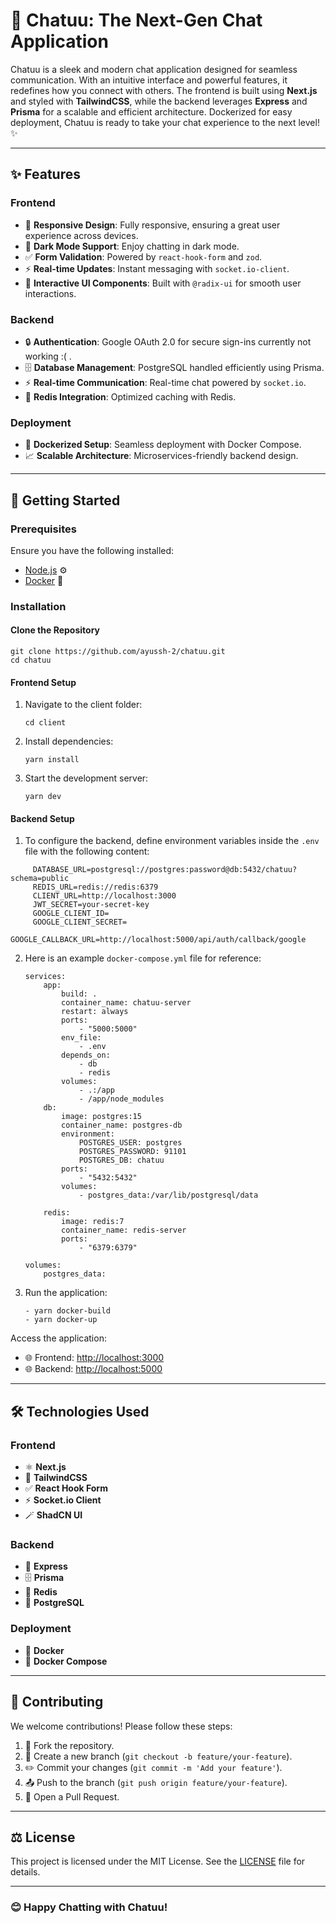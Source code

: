 # 💬 Chatuu: The Next-Gen Chat Application

Chatuu is a sleek and modern chat application designed for seamless communication. With an intuitive interface and powerful features, it redefines how you connect with others. The frontend is built using **Next.js** and styled with **TailwindCSS**, while the backend leverages **Express** and **Prisma** for a scalable and efficient architecture. Dockerized for easy deployment, Chatuu is ready to take your chat experience to the next level! ✨

---

## ✨ Features

### Frontend

-   📱 **Responsive Design**: Fully responsive, ensuring a great user experience across devices.
-   🌙 **Dark Mode Support**: Enjoy chatting in dark mode.
-   ✅ **Form Validation**: Powered by `react-hook-form` and `zod`.
-   ⚡ **Real-time Updates**: Instant messaging with `socket.io-client`.
-   🎨 **Interactive UI Components**: Built with `@radix-ui` for smooth user interactions.

### Backend

-   🔒 **Authentication**: Google OAuth 2.0 for secure sign-ins currently not working :( .
-   🗄️ **Database Management**: PostgreSQL handled efficiently using Prisma.
-   ⚡ **Real-time Communication**: Real-time chat powered by `socket.io`.
-   🧰 **Redis Integration**: Optimized caching with Redis.

### Deployment

-   🐳 **Dockerized Setup**: Seamless deployment with Docker Compose.
-   📈 **Scalable Architecture**: Microservices-friendly backend design.

---

## 🚀 Getting Started

### Prerequisites

Ensure you have the following installed:

-   [Node.js](https://nodejs.org/) ⚙️
-   [Docker](https://www.docker.com/) 🐋

### Installation

#### Clone the Repository

    git clone https://github.com/ayussh-2/chatuu.git
    cd chatuu

#### Frontend Setup

1.  Navigate to the client folder:

        cd client

2.  Install dependencies:

        yarn install

3.  Start the development server:

        yarn dev

#### Backend Setup

1.  To configure the backend, define environment variables inside the `.env` file with the following content:
```
     DATABASE_URL=postgresql://postgres:password@db:5432/chatuu?schema=public
     REDIS_URL=redis://redis:6379
     CLIENT_URL=http://localhost:3000
     JWT_SECRET=your-secret-key
     GOOGLE_CLIENT_ID=
     GOOGLE_CLIENT_SECRET=
     GOOGLE_CALLBACK_URL=http://localhost:5000/api/auth/callback/google
```

2.  Here is an example `docker-compose.yml` file for reference:

        services:
            app:
                build: .
                container_name: chatuu-server
                restart: always
                ports:
                    - "5000:5000"
                env_file:
                    - .env
                depends_on:
                    - db
                    - redis
                volumes:
                    - .:/app
                    - /app/node_modules
            db:
                image: postgres:15
                container_name: postgres-db
                environment:
                    POSTGRES_USER: postgres
                    POSTGRES_PASSWORD: 91101
                    POSTGRES_DB: chatuu
                ports:
                    - "5432:5432"
                volumes:
                    - postgres_data:/var/lib/postgresql/data

            redis:
                image: redis:7
                container_name: redis-server
                ports:
                    - "6379:6379"

        volumes:
            postgres_data:

3.  Run the application:

        - yarn docker-build
        - yarn docker-up

Access the application:

-   🌐 Frontend: [http://localhost:3000](http://localhost:3000)
-   🌐 Backend: [http://localhost:5000](http://localhost:5000)

---

## 🛠️ Technologies Used

### Frontend

-   ⚛️ **Next.js**
-   🎨 **TailwindCSS**
-   ✅ **React Hook Form**
-   ⚡ **Socket.io Client**
-   🪄 **ShadCN UI**

### Backend

-   🚀 **Express**
-   🗄️ **Prisma**
-   🧰 **Redis**
-   🐘 **PostgreSQL**

### Deployment

-   🐋 **Docker**
-   🐋 **Docker Compose**

---

## 🤝 Contributing

We welcome contributions! Please follow these steps:

1.  🔀 Fork the repository.
2.  🌱 Create a new branch (`git checkout -b feature/your-feature`).
3.  ✏️ Commit your changes (`git commit -m 'Add your feature'`).
4.  📤 Push to the branch (`git push origin feature/your-feature`).
5.  🔧 Open a Pull Request.

---

## ⚖️ License

This project is licensed under the MIT License. See the [LICENSE](LICENSE) file for details.

---

### 😊 Happy Chatting with Chatuu!
